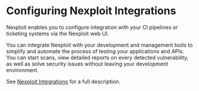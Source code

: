 # Configuring Nexploit Integrations

Nexploit enables you to configure integration with your CI pipelines or ticketing systems via the Nexploit web UI.

You can integrate Nexploit with your development and management tools to simplify and automate the process of testing your applications and APIs. You can start scans, view detailed reports on every detected vulnerability, as well as solve security issues without leaving your development environment.

See [Nexploit Integrations](guide/pipeline-integration/pipeline-integration.md) for a full description.
